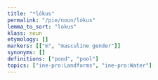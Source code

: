 ```yaml
---
title: "*lókus"
permalink: "/pie/noun/lókus"
lemma_to_sort: "lokus"
klass: noun
etymology: []
markers: [["m", "masculine gender"]]
synonyms: []
definitions: ["pond", "pool"]
topics: ["ine-pro:Landforms", "ine-pro:Water"]
---
```


